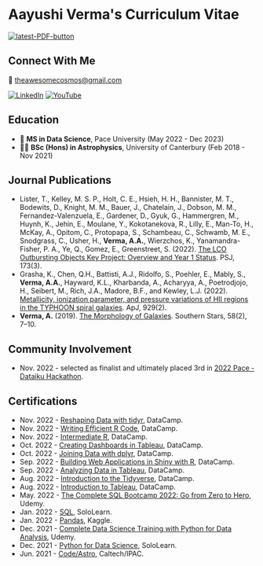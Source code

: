# Aayushi Verma's Curriculum Vitae

<a href="https://github.com/awesomecosmos/aayushi-verma-cv/blob/main/aayushi_verma_cv_2022-12.pdf"><img src="https://img.shields.io/badge/PDF-latest-orange.svg?style=flat" alt="latest-PDF-button"></a>

## Connect With Me

:incoming_envelope: theawesomecosmos@gmail.com

[![LinkedIn](https://img.shields.io/badge/LinkedIn-%230077B5.svg?logo=linkedin&logoColor=white)](https://linkedin.com/in/aayushi-verma) [![YouTube](https://img.shields.io/badge/YouTube-%23FF0000.svg?logo=YouTube&logoColor=white)](https://www.youtube.com/channel/UClS-R630xWKrukXSDTypAVg)

## Education
- :memo: **MS in Data Science**, Pace University (May 2022 - Dec 2023)
- :woman_student: **BSc (Hons) in Astrophysics**, University of Canterbury (Feb 2018 - Nov 2021)

## Journal Publications
- Lister, T., Kelley, M. S. P., Holt, C. E., Hsieh, H. H., Bannister, M. T., Bodewits, D., Knight, M. M., Bauer, J., Chatelain, J., Dobson, M. M., Fernandez-Valenzuela, E., Gardener, D., Gyuk, G., Hammergren, M., Huynh, K., Jehin, E., Moulane, Y., Kokotanekova, R., Lilly, E., Man-To, H., McKay, A., Opitom, C., Protopapa, S., Schambeau, C., Schwamb, M. E., Snodgrass, C., Usher, H., **Verma, A.A.**, Wierzchos, K., Yanamandra-Fisher, P. A., Ye, Q., Gomez, E., Greenstreet, S. (2022). [The LCO Outbursting Objects Key Project: Overview and Year 1 Status](https://iopscience.iop.org/article/10.3847/PSJ/ac7a31). PSJ, 173(3).
- Grasha, K., Chen, Q.H., Battisti, A.J., Ridolfo, S., Poehler, E., Mably, S., **Verma, A.A.**, Hayward, K.L., Kharbanda, A., Acharyya, A., Poetrodjojo, H., Seibert, M., Rich, J.A., Madore, B.F., and Kewley, L.J. (2022). [Metallicity, ionization parameter, and pressure variations of HII regions in the TYPHOON spiral galaxies](https://iopscience.iop.org/article/10.3847/1538-4357/ac5ab2). ApJ, 929(2).
- **Verma, A.** (2019). [The Morphology of Galaxies](https://www.aayushiverma.com/wp-content/uploads/2020/12/2019_publication_southern_stars.pdf). Southern Stars, 58(2), 7–10.

## Community Involvement
- Nov. 2022 - selected as finalist and ultimately placed 3rd in [2022 Pace - Dataiku Hackathon](https://github.com/awesomecosmos/ChocolateHackathon).

## Certifications
- Nov. 2022 - [Reshaping Data with tidyr](https://github.com/awesomecosmos/aayushi-verma-cv/blob/main/certificates/2022_11_reshaping_data_with_tidyr.pdf), DataCamp.
- Nov. 2022 - [Writing Efficient R Code](https://github.com/awesomecosmos/aayushi-verma-cv/blob/main/certificates/2022_11_efficientR.pdf), DataCamp.
- Nov. 2022 - [Intermediate R](https://github.com/awesomecosmos/aayushi-verma-cv/blob/main/certificates/2022_11_intermediateR.pdf), DataCamp.
- Oct. 2022 - [Creating Dashboards in Tableau](https://github.com/awesomecosmos/aayushi-verma-cv/blob/main/certificates/2022_10-creating_dashboards_in_tableau.pdf), DataCamp.
- Oct. 2022 - [Joining Data with dplyr](https://github.com/awesomecosmos/aayushi-verma-cv/blob/main/certificates/2022_10-joining_data_with_dplyr.pdf), DataCamp.
- Sep. 2022 - [Building Web Applications in Shiny with R](https://github.com/awesomecosmos/aayushi-verma-cv/blob/main/certificates/2022_09_web_apps_with_shiny_in_r.pdf), DataCamp.
- Sep. 2022 - [Analyzing Data in Tableau](https://github.com/awesomecosmos/aayushi-verma-cv/blob/main/certificates/2022_09_analyzing_data_in_tableau.pdf), DataCamp.
- Aug. 2022 - [Introduction to the Tidyverse](https://github.com/awesomecosmos/aayushi-verma-cv/blob/main/certificates/2022_08_intro_to_tidyverse.pdf), DataCamp.
- Aug. 2022 - [Introduction to Tableau](https://github.com/awesomecosmos/aayushi-verma-cv/blob/main/certificates/2022_08_intro_to_tableau.pdf), DataCamp.
- May. 2022 - [The Complete SQL Bootcamp 2022: Go from Zero to Hero](https://github.com/awesomecosmos/aayushi-verma-cv/blob/main/certificates/2022_05_udemy.pdf), Udemy.
- Jan. 2022 - [SQL](https://github.com/awesomecosmos/aayushi-verma-cv/blob/main/certificates/2022_01_sololearn.pdf), SoloLearn.
- Jan. 2022 - [Pandas](https://github.com/awesomecosmos/aayushi-verma-cv/blob/main/certificates/2022_01_kaggle.pdf), Kaggle.
- Dec. 2021 - [Complete Data Science Training with Python for Data Analysis](https://github.com/awesomecosmos/aayushi-verma-cv/blob/main/certificates/2021_12_udemy.pdf), Udemy.
- Dec. 2021 - [Python for Data Science](https://github.com/awesomecosmos/aayushi-verma-cv/blob/main/certificates/2021_12_sololearn.pdf), SoloLearn.
- Jun. 2021 - [Code/Astro](https://github.com/awesomecosmos/aayushi-verma-cv/blob/main/certificates/2021_06_codeastro.pdf), Caltech/IPAC.
